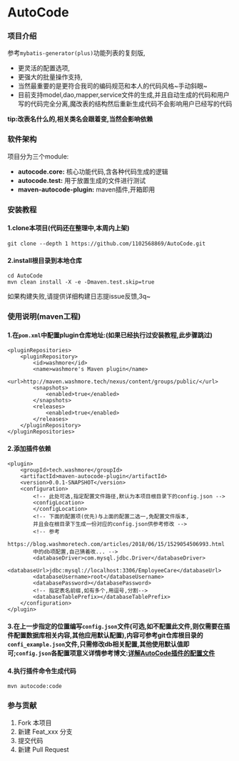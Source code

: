 # AutoCode

### 项目介绍

参考`mybatis-generator(plus)`功能列表的复刻版,
- 更灵活的配置选项,
- 更强大的批量操作支持,
- 当然最重要的是更符合我司的编码规范和本人的代码风格~手动斜眼~
- 目前支持model,dao,mapper,service文件的生成,并且自动生成的代码和用户写的代码完全分离,魔改表的结构然后重新生成代码不会影响用户已经写的代码    

**tip:改表名什么的,相关类名会跟着变,当然会影响依赖**

### 软件架构

项目分为三个module:
- **autocode.core:** 核心功能代码,含各种代码生成的逻辑
- **autocode.test:** 用于放置生成的文件进行测试
- **maven-autocode-plugin:** maven插件,开箱即用

### 安装教程

#### 1.clone本项目(代码还在整理中,本周内上架)
```
git clone --depth 1 https://github.com/1102568869/AutoCode.git
```
#### 2.install根目录到本地仓库
```
cd AutoCode 
mvn clean install -X -e -Dmaven.test.skip=true
```
如果构建失败,请提供详细构建日志提issue反馈,3q~

### 使用说明(maven工程)
#### 1.在`pom.xml`中配置plugin仓库地址:(如果已经执行过安装教程,此步骤跳过)
```
<pluginRepositories>    
    <pluginRepository>    
        <id>washmore</id>    
        <name>washmore's Maven plugin</name>    
        <url>http://maven.washmore.tech/nexus/content/groups/public/</url>    
        <snapshots>    
            <enabled>true</enabled>    
        </snapshots>    
        <releases>    
            <enabled>true</enabled>    
        </releases>    
    </pluginRepository>    
</pluginRepositories>
```
#### 2.添加插件依赖
```
<plugin>
    <groupId>tech.washmore</groupId>
    <artifactId>maven-autocode-plugin</artifactId>
    <version>0.0.1-SNAPSHOT</version>
    <configuration>
        <!-- 此处可选,指定配置文件路径,默认为本项目根目录下的config.json -->
        <configLocation>
        </configLocation>
        <!-- 下面的配置项(优先)与上面的配置二选一,免配置文件版本,
        并且会在根目录下生成一份对应的config.json供参考修改 -->
        <!-- 参考
        https://blog.washmoretech.com/articles/2018/06/15/1529054506993.html
        中的db项配置,自己猜着改... -->
        <databaseDriver>com.mysql.jdbc.Driver</databaseDriver>
        <databaseUrl>jdbc:mysql://localhost:3306/EmployeeCare</databaseUrl>
        <databaseUsername>root</databaseUsername>
        <databasePassword></databasePassword> 
        <!-- 指定表名前缀,如有多个,用逗号,分割-->
        <databaseTablePrefix></databaseTablePrefix>
    </configuration>
</plugin>
```
#### 3.在上一步指定的位置编写`config.json`文件(可选,如不配置此文件,则仅需要在插件配置数据库相关内容,其他应用默认配置),内容可参考git仓库根目录的`confi_example.json`文件,只需修改db相关配置,其他使用默认值即可;`config.json`各配置项意义详情参考博文:[详解AutoCode插件的配置文件](https://blog.washmoretech.com/articles/2018/06/15/1529054506993.html)
#### 4.执行插件命令生成代码
```
mvn autocode:code
```

### 参与贡献
1. Fork 本项目
2. 新建 Feat_xxx 分支
3. 提交代码
4. 新建 Pull Request
